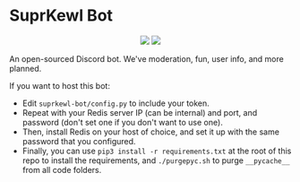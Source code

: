 # SuprKewl Bot

<p align="center">
<a href="https://discord.gg/CRBBJVY"><img src="https://img.shields.io/discord/498185249952366602.svg"></a>
<a href="./LICENSE-mit.txt"><img src="https://img.shields.io/badge/license-MIT-blue.svg"></a>
</p>


An open-sourced Discord bot. We've moderation, fun, user info, and more planned.

If you want to host this bot:

* Edit `suprkewl-bot/config.py` to include your token.
* Repeat with your Redis server IP (can be internal) and port, and password (don't set one if you don't want to use one).
* Then, install Redis on your host of choice, and set it up with the same password that you configured.
* Finally, you can use `pip3 install -r requirements.txt` at the root of this repo to install the requirements, and `./purgepyc.sh` to purge `__pycache__` from all code folders.
